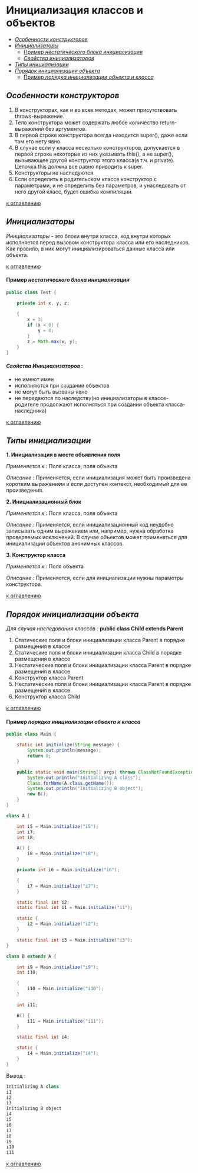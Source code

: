 # Инициализация классов и объектов
+ [_Особенности конструкторов_](#Особенности-конструкторов)
+ [_Инициализаторы_](#Инициализаторы)
    + [Пример _нестатического блока инициализации_](#Пример-нестатического-блока-инициализации)
    + [_Свойства инициализаторов_](#Свойства-инициализаторов)
+ [_Типы инициализации_](#Типы-инициализации)
+ [_Порядок инициализации объекта_](#Порядок-инициализации-объекта)
    + [Пример _порядка инициализации объекта и класса_](#Пример-порядка-инициализации-объекта-и-класса)

## _Особенности конструкторов_
1. В конструкторах, как и во всех методах, может присутствовать throws-выражение.
2. Тело конструктора может содержать любое количество return-выражений без аргументов.
3. В первой строке конструктора всегда находится super(), даже если там его нету явно.
4. В случае если у класса несколько конструкторов, допускается в первой строке некоторых из них указывать this(), а не super(), вызывающее другой конструктор этого класса(в т.ч. и private). Цепочка this должна все равно приводить к super.
5. Конструкторы не наследуются.
6. Если определить в родительском классе конструктор с параметрами, и не определить без параметров, и унаследовать от него другой класс, будет ошибка компиляции.

[к оглавлению](#Инициализация-классов-и-объектов)

## _Инициализаторы_
_Инициализаторы_ - это блоки внутри класса, код внутри которых исполняется перед вызовом конструктора класса или его наследников. Как правило, в них могут инициализироваться данные класса или объекта.

[к оглавлению](#Инициализация-классов-и-объектов)

#### Пример _нестатического блока инициализации_
```java
public class Test {

    private int x, y, z;
    
    {
        x = 3;
        if (x > 0) {
            y = 4;
        }
        z = Math.max(x, y);
    }
}
```
#### _Свойства Инициализаторов_ : 
+ не имеют имен
+ исполняются при создании объектов 
+ не могут быть вызваны явно 
+ не передаются по наследству(но инициализаторы в классе-родителе продолжают исполняться при создании объекта класса-наследника)
    
[к оглавлению](#Инициализация-классов-и-объектов)

## _Типы инициализации_
__1. Инициализация в месте объявления поля__

_Применяется к :_ Поля класса, поля объекта

_Описание :_ Применяется, если инициализация может быть произведена коротким выражением и если доступен контекст, необходимый для ее произведения.

__2. Инициализационный блок__

_Применяется к :_ Поля класса, поля объекта

_Описание :_ Применяется, если инициализационный код неудобно записывать одним выражением или, например, нужна обработка проверяемых исключений. В случае объектов может применяться для инициализации объектов анонимных классов.

__3. Конструктор класса__

_Применяется к :_ Поля объекта

_Описание :_ Применяется, если для инициализации нужны параметры конструктора.

[к оглавлению](#Инициализация-классов-и-объектов)

## _Порядок инициализации объекта_
_Для случая наследования классов :_ __public class Child extends Parent__
1. Статические поля и блоки инициализации класса Parent в порядке размещения в классе
2. Статические поля и блоки инициализации класса Child в порядке размещения в классе
3. Нестатические поля и блоки инициализации класса Parent в порядке размещения в классе
4. Конструктор класса Parent
5. Нестатические поля и блоки инициализации класса Parent в порядке размещения в классе
6. Конструктор класса Child

[к оглавлению](#Инициализация-классов-и-объектов)

#### Пример _порядка инициализации объекта и класса_
```java
public class Main {

    static int initialize(String message) {
        System.out.println(message);
        return 0;
    }

    public static void main(String[] args) throws ClassNotFoundException {
        System.out.println("Initializing A class");
        Class.forName(A.class.getName());
        System.out.println("Initializing B object");
        new B();
    }
}

class A {

    int i5 = Main.initialize("i5");
    int i7;
    int i8;

    A() {
        i8 = Main.initialize("i8");
    }

    private int i6 = Main.initialize("i6");

    {
        i7 = Main.initialize("i7");
    }

    static final int i2;
    static final int i1 = Main.initialize("i1");

    static {
        i2 = Main.initialize("i2");
    }

    static final int i3 = Main.initialize("i3");
}

class B extends A {

    int i9 = Main.initialize("i9");
    int i10;

    {
        i10 = Main.initialize("i10");
    }

    int i11;

    B() {
        i11 = Main.initialize("i11");
    }

    static final int i4;

    static {
        i4 = Main.initialize("i4");
    }
}
```
Вывод :
```java
Initializing A class
i1
i2
i3
Initializing B object
i4
i5
i6
i7
i8
i9
i10
i11
```
[к оглавлению](#Инициализация-классов-и-объектов)
